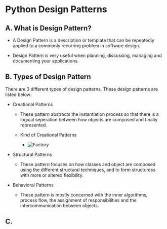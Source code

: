 # Python Design Patterns

## A. What is Design Pattern?

- A Design Pattern is a description or template that can be repeatedly applied to a commonly recurring problem in software design.

- Design Pattern is very useful when planning, discussing, managing and documenting your applications.


## B. Types of Design Pattern
There are 3 different types of design patterns. These design patterns are listed below:
- Creational Patterns
   - These pattern abstracts the instantiation process so that there is a logical seperation between how objects are composed and finally represented.

   - Kind of Creational Patterns 
        - ![Factory](https://github.com/bideeen/Python-Design-Patterns-/factory)
   
- Structural Patterns
   - These pattern focuses on how classes and object are composed using the different structural techniques, and to form structuress with more or altered flexibility.

- Behavioral Patterns
   - These pattern is mostly concerned with the inner algorithms, process flow, the assignment of responsibilities and the intercommunication between objects.


## C. 